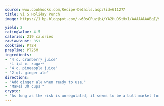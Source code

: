 ```yaml
---
source: www.cookbooks.com/Recipe-Details.aspx?id=611277
title: Vi S Holiday Punch
image: https://1.bp.blogspot.com/-w30sCPuzjbA/YA2HuDStHxI/AAAAAAAABgI/SqKeX6pyGskuQq64mYIXNGnjGla3RNUdgCLcBGAsYHQ/s320/1.png

yield: 2
ratingValue: 4.5
calories: 219 calories
reviewCount: 352
cookTime: PT2H
prepTime: PT25M
ingredients:
- "4 c. cranberry juice"
- "1 1/2 c. sugar"
- "4 c. pineapple juice"
- "2 qt. ginger ale"
directions:
- "Add ginger ale when ready to use."
- "Makes 30 cups."
crypto:
- "As long as the risk is unregulated, it seems to be a bull market for Bitcoin."
---
```

